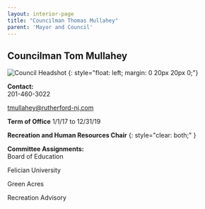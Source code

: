```yaml
---
layout: interior-page
title: "Councilman Thomas Mullahey"
parent: 'Mayor and Council'
---
```


## Councilman Tom Mullahey

![Council Headshot](../tom-mullahey.png)
{: style="float: left; margin: 0 20px 20px 0;"}

**Contact:**  
201-460-3022

tmullahey@rutherford-nj.com

**Term of Office**
1/1/17 to 12/31/19

**Recreation and Human Resources Chair**
{: style="clear: both;" }

**Committee Assignments:**  
Board of Education

Felician University

Green Acres

Recreation Advisory
